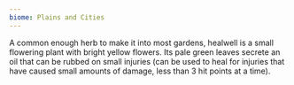 ```yaml
---
biome: Plains and Cities
---
```

A common enough herb to make it into most gardens, healwell is a small flowering plant with bright yellow flowers. Its pale green leaves secrete an oil that can be rubbed on small injuries (can be used to heal for injuries that have caused small amounts of damage, less than 3 hit points at a time). 

